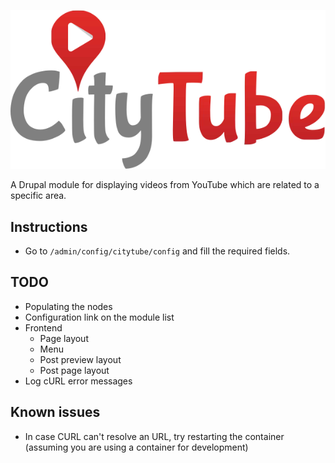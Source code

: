 ![CityTube Logo](citytube_logo.svg) 

A Drupal module for displaying videos from YouTube which are related to a specific area.

## Instructions

- Go to `/admin/config/citytube/config` and fill the required fields.

## TODO
 
- Populating the nodes
- Configuration link on the module list
- Frontend
  - Page layout
  - Menu
  - Post preview layout
  - Post page layout
- Log cURL error messages

## Known issues

- In case CURL can't resolve an URL, try restarting the container (assuming you are using a container for development) 
